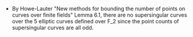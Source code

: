 - By Howe-Lauter "New methods for bounding the number of points on curves over finite fields" Lemma 6.1, there are no supersingular curves over the 5 elliptic curves defined over F_2 since the point counts of supersingular curves are all odd.
